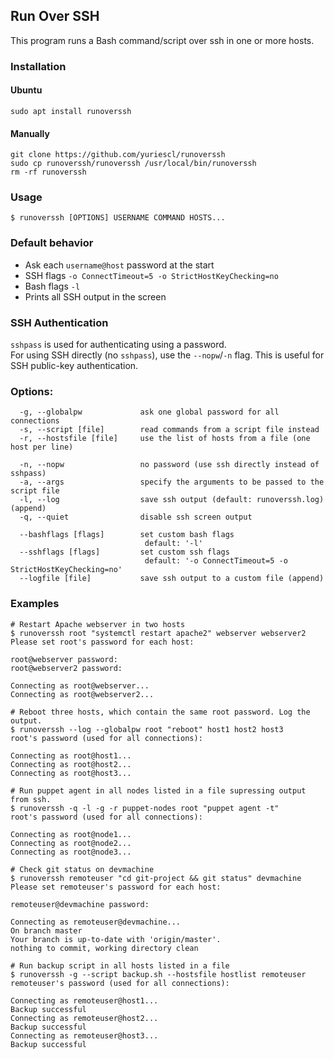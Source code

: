 ## Run Over SSH

This program runs a Bash command/script over ssh in one or more hosts.

### Installation

#### Ubuntu
```
sudo apt install runoverssh
```

#### Manually
```
git clone https://github.com/yuriescl/runoverssh
sudo cp runoverssh/runoverssh /usr/local/bin/runoverssh
rm -rf runoverssh
```

### Usage
```
$ runoverssh [OPTIONS] USERNAME COMMAND HOSTS...
```

### Default behavior

* Ask each `username@host` password at the start
* SSH flags `-o ConnectTimeout=5 -o StrictHostKeyChecking=no`
* Bash flags `-l`
* Prints all SSH output in the screen

### SSH Authentication

`sshpass` is used for authenticating using a password.  
For using SSH directly (no `sshpass`), use the `--nopw`/`-n` flag.
This is useful for SSH public-key authentication.

### Options:
```
  -g, --globalpw             ask one global password for all connections
  -s, --script [file]        read commands from a script file instead
  -r, --hostsfile [file]     use the list of hosts from a file (one host per line)
  
  -n, --nopw                 no password (use ssh directly instead of sshpass)
  -a, --args                 specify the arguments to be passed to the script file
  -l, --log                  save ssh output (default: runoverssh.log) (append)
  -q, --quiet                disable ssh screen output
  
  --bashflags [flags]        set custom bash flags
                              default: '-l'
  --sshflags [flags]         set custom ssh flags
                              default: '-o ConnectTimeout=5 -o StrictHostKeyChecking=no'
  --logfile [file]           save ssh output to a custom file (append)

```

### Examples
```
# Restart Apache webserver in two hosts
$ runoverssh root "systemctl restart apache2" webserver webserver2
Please set root's password for each host:

root@webserver password: 
root@webserver2 password: 

Connecting as root@webserver...
Connecting as root@webserver2...
```
```
# Reboot three hosts, which contain the same root password. Log the output.
$ runoverssh --log --globalpw root "reboot" host1 host2 host3
root's password (used for all connections):

Connecting as root@host1...
Connecting as root@host2...
Connecting as root@host3...
```
```
# Run puppet agent in all nodes listed in a file supressing output from ssh.
$ runoverssh -q -l -g -r puppet-nodes root "puppet agent -t"
root's password (used for all connections):

Connecting as root@node1...
Connecting as root@node2...
Connecting as root@node3...
```
```
# Check git status on devmachine
$ runoverssh remoteuser "cd git-project && git status" devmachine
Please set remoteuser's password for each host:

remoteuser@devmachine password: 

Connecting as remoteuser@devmachine...
On branch master
Your branch is up-to-date with 'origin/master'.
nothing to commit, working directory clean
```
```
# Run backup script in all hosts listed in a file
$ runoverssh -g --script backup.sh --hostsfile hostlist remoteuser
remoteuser's password (used for all connections):

Connecting as remoteuser@host1...
Backup successful
Connecting as remoteuser@host2...
Backup successful
Connecting as remoteuser@host3...
Backup successful
```
